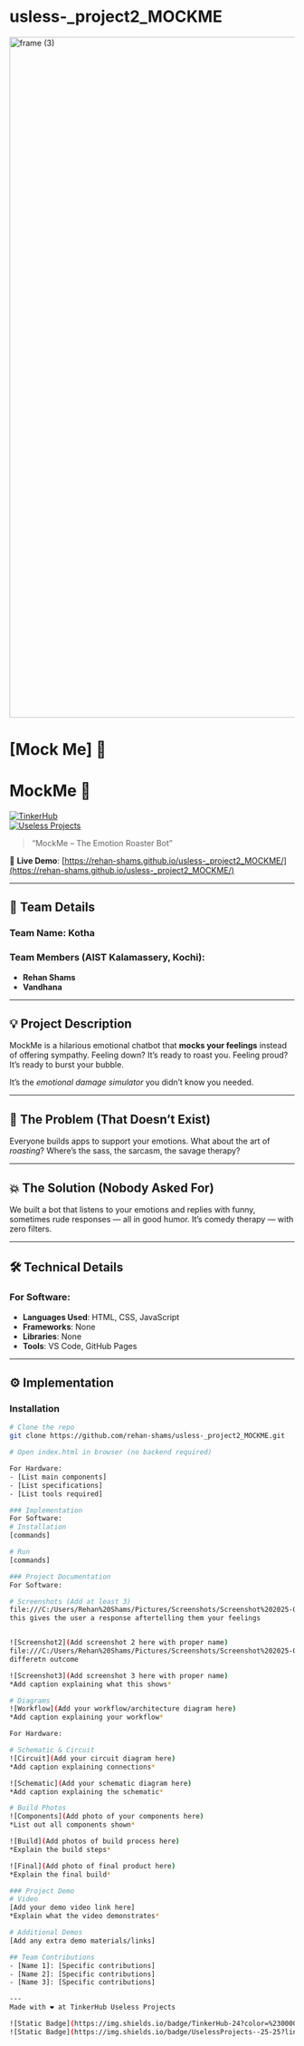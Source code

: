 # usless-_project2_MOCKME
<img width="3188" height="1202" alt="frame (3)" src="https://github.com/user-attachments/assets/517ad8e9-ad22-457d-9538-a9e62d137cd7" />


# [Mock Me] 🎯

# MockMe 🎯  
[![TinkerHub](https://img.shields.io/badge/TinkerHub-24?color=%23000000&link=https%3A%2F%2Fwww.tinkerhub.org%2F)](https://www.tinkerhub.org/)  
[![Useless Projects](https://img.shields.io/badge/UselessProjects--25-25?link=https%3A%2F%2Fwww.tinkerhub.org%2Fevents%2FQ2Q1TQKX6Q%2FUseless%2520Projects)](https://www.tinkerhub.org/events/Q2Q1TQKX6Q/Useless%2520Projects)

> “MockMe – The Emotion Roaster Bot”

🔗 **Live Demo**: [https://rehan-shams.github.io/usless-_project2_MOCKME/](https://rehan-shams.github.io/usless-_project2_MOCKME/)

---

## 👥 Team Details

### Team Name: **Kotha**

### Team Members (AIST Kalamassery, Kochi):
- **Rehan Shams**
- **Vandhana**

---

## 💡 Project Description

MockMe is a hilarious emotional chatbot that **mocks your feelings** instead of offering sympathy. Feeling down? It’s ready to roast you. Feeling proud? It’s ready to burst your bubble.

It’s the *emotional damage simulator* you didn’t know you needed.

---

## 🤔 The Problem (That Doesn’t Exist)

Everyone builds apps to support your emotions. What about the art of *roasting*? Where’s the sass, the sarcasm, the savage therapy?

---

## 💥 The Solution (Nobody Asked For)

We built a bot that listens to your emotions and replies with funny, sometimes rude responses — all in good humor. It’s comedy therapy — with zero filters.

---

## 🛠 Technical Details

### For Software:

- **Languages Used**: HTML, CSS, JavaScript
- **Frameworks**: None
- **Libraries**: None
- **Tools**: VS Code, GitHub Pages

---

## ⚙️ Implementation

### Installation

```bash
# Clone the repo
git clone https://github.com/rehan-shams/usless-_project2_MOCKME.git

# Open index.html in browser (no backend required)

For Hardware:
- [List main components]
- [List specifications]
- [List tools required]

### Implementation
For Software:
# Installation
[commands]

# Run
[commands]

### Project Documentation
For Software:

# Screenshots (Add at least 3)
file:///C:/Users/Rehan%20Shams/Pictures/Screenshots/Screenshot%202025-08-02%20230502.png
this gives the user a response aftertelling them your feelings


![Screenshot2](Add screenshot 2 here with proper name)
file:///C:/Users/Rehan%20Shams/Pictures/Screenshots/Screenshot%202025-08-02%20230844.png
differetn outcome

![Screenshot3](Add screenshot 3 here with proper name)
*Add caption explaining what this shows*

# Diagrams
![Workflow](Add your workflow/architecture diagram here)
*Add caption explaining your workflow*

For Hardware:

# Schematic & Circuit
![Circuit](Add your circuit diagram here)
*Add caption explaining connections*

![Schematic](Add your schematic diagram here)
*Add caption explaining the schematic*

# Build Photos
![Components](Add photo of your components here)
*List out all components shown*

![Build](Add photos of build process here)
*Explain the build steps*

![Final](Add photo of final product here)
*Explain the final build*

### Project Demo
# Video
[Add your demo video link here]
*Explain what the video demonstrates*

# Additional Demos
[Add any extra demo materials/links]

## Team Contributions
- [Name 1]: [Specific contributions]
- [Name 2]: [Specific contributions]
- [Name 3]: [Specific contributions]

---
Made with ❤️ at TinkerHub Useless Projects 

![Static Badge](https://img.shields.io/badge/TinkerHub-24?color=%23000000&link=https%3A%2F%2Fwww.tinkerhub.org%2F)
![Static Badge](https://img.shields.io/badge/UselessProjects--25-25?link=https%3A%2F%2Fwww.tinkerhub.org%2Fevents%2FQ2Q1TQKX6Q%2FUseless%2520Projects)
